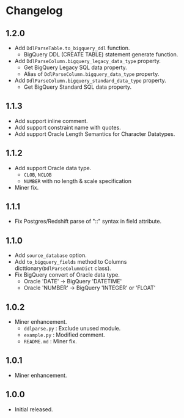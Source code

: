 # Changelog

## 1.2.0
- Add `DdlParseTable.to_bigquery_ddl` function.
    - BigQuery DDL (CREATE TABLE) statement generate function.
- Add `DdlParseColumn.bigquery_legacy_data_type` property.
    - Get BigQuery Legacy SQL data property.
    - Alias of `DdlParseColumn.bigquery_data_type` property.
- Add `DdlParseColumn.bigquery_standard_data_type` property.
    - Get BigQuery Standard SQL data property.

## 1.1.3
- Add support inline comment.
- Add support constraint name with quotes.
- Add support Oracle Length Semantics for Character Datatypes.

## 1.1.2
- Add support Oracle data type.
    - `CLOB`, `NCLOB`
    - `NUMBER` with no length & scale specification
- Miner fix.

## 1.1.1
- Fix Postgres/Redshift parse of "::" syntax in field attribute.

## 1.1.0
- Add `source_database` option.
- Add `to_bigquery_fields` method to Columns dicttionary(`DdlParseColumnDict` class).
- Fix BigQuery convert of Oracle data type.
    - Oracle 'DATE' -> BigQuery 'DATETIME'
    - Oracle 'NUMBER' -> BigQuery 'INTEGER' or 'FLOAT'

## 1.0.2
- Miner enhancement.
    - `ddlparse.py` : Exclude unused module.
    - `example.py` : Modified comment.
    - `README.md` : Miner fix.

## 1.0.1
- Miner enhancement.

## 1.0.0
- Initial released.
